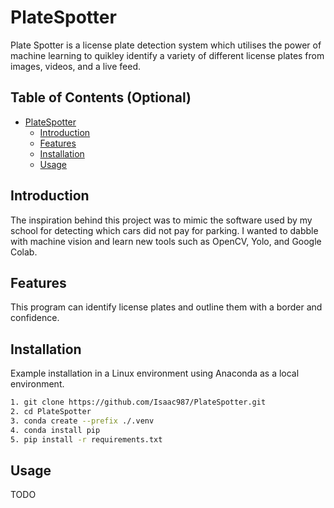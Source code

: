 # PlateSpotter

Plate Spotter is a license plate detection system which utilises the power of machine learning to quikley identify a variety of different license plates from images, videos, and a live feed.

## Table of Contents (Optional)

- [PlateSpotter](#PlateSpotter)
  - [Introduction](#introduction)
  - [Features](#features)
  - [Installation](#installation)
  - [Usage](#usage)

## Introduction

The inspiration behind this project was to mimic the software used by my school for detecting which cars did not pay for parking. I wanted to dabble with machine vision and learn new tools such as OpenCV, Yolo, and Google Colab. 

## Features

This program can identify license plates and outline them with a border and confidence.

## Installation

Example installation in a Linux environment using Anaconda as a local environment.

```bash
1. git clone https://github.com/Isaac987/PlateSpotter.git
2. cd PlateSpotter
3. conda create --prefix ./.venv
4. conda install pip
5. pip install -r requirements.txt
```

## Usage
TODO